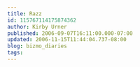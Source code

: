 ```yaml
---
title: Razz
id: 115767114175874362
author: Kirby Urner
published: 2006-09-07T16:11:00.000-07:00
updated: 2006-11-15T11:44:04.737-08:00
blog: bizmo_diaries
tags: 
---
```


[](http://photos1.blogger.com/blogger/1134/545/1600/razz.jpg)